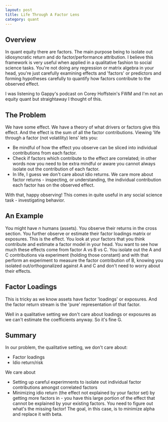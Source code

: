 ```yaml
---
layout: post
title: Life Through A Factor Lens
category: quant
---
```


## Overview

In quant equity there are factors. The main purpose being to isolate out idiosyncratic return and do factor/performance attribution. I believe this framework is very useful when applied in a qualitative fashion to social science tasks. You're not doing any regression or matrix algebra in your head, you're just carefully examining effects and 'factors' or predictors and forming hypotheses carefully to quantify how factors contribute to the observed effect.

I was listening to Gappy's podcast on Corey Hoffstein's FWM and I'm not an equity quant but straightaway I thought of this.

## The Problem

We have some effect. We have a theory of what drivers or factors give this effect. And the effect is the sum of all the factor contributions. Viewing 'life through a factor (not volatility) lens' lets you:

* Be mindful of how the effect you observe can be sliced into individual contributions from each factor. 
* Check if factors which contribute to the effect are correlated; in other words now you need to be extra mindful or aware you cannot always isolate out the contribution of each factor.
* In life, I guess we don't care about idio returns. We care more about factor returns - inspecting, or understanding, the individual contribution each factor has on the observed effect.

With that, happy observing! This comes in quite useful in any social science task - investigating behavior.

## An Example

You might have $n$ humans (assets). You observe their returns in the cross section. You further observe or estimate their factor loadings matrix or exposures. This is the effect. You look at your factors that you think contribute and estimate a factor model in your head. You want to see how much these effects come from factor A vs B vs C. You isolate out the A and C contributions via experiment (holding those constant) and with that perform an experiment to measure the factor contribution of B, knowing you isolated out/orthogonalized against A and C and don't need to worry about their effects.

## Factor Loadings

This is tricky as we know assets have factor 'loadings' or exposures. And the factor return stream is the 'pure' representation of that factor.

Well in a qualitative setting we don't care about loadings or exposures as we can't estimate the coefficients anyway. So it's fine G.

## Summary

In our problem, the qualitative setting, we don't care about:

* Factor loadings
* Idio return/risk

We care about

* Setting up careful experimnents to isolate out individual factor contributions amongst correlated factors
* Minimizing idio return (the effect not explained by your factor set) by getting more factors in - you have this large portion of the effect that cannot be explained by your existing factors. You need to figure out what's the missing factor! The goal, in this case, is to minimize alpha and replace it with beta.